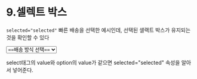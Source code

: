 # 9.셀렉트 박스
`selected="selected"`
빠른 배송을 선택한 예시인데, 선택된 샐랙트 박스가 유지되는 것을 확인할 수 있다

<select th:field="*{deliveryCode}" class="form-select">
    <option value="">==배송 방식 선택==</option>
    <option th:each="deliveryCode : ${deliveryCodes}" th:value="${deliveryCode.code}"
            th:text="${deliveryCode.displayName}">FAST</option>
</select>

select태그의 value와 option의 value가 같으면 selected="selected" 속성을 알아서 넣어준다.